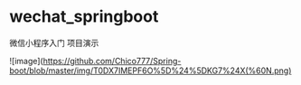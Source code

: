 # wechat_springboot
微信小程序入门
项目演示



![image](https://github.com/Chico777/Spring-boot/blob/master/img/T0DX7IMEPF6O%5D%24%5DKG7%24X(%60N.png)
